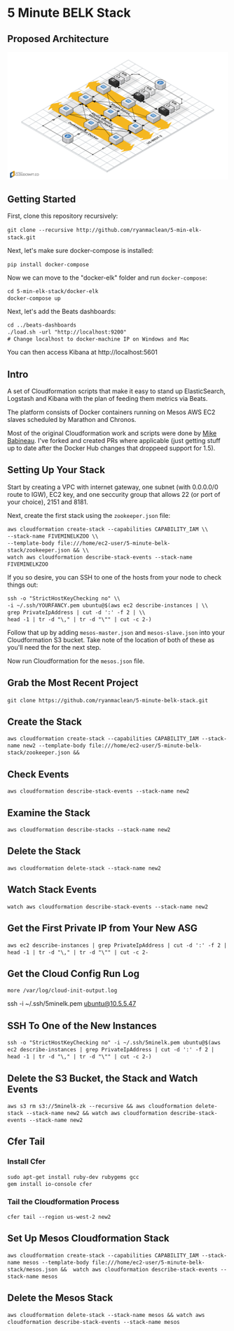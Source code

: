 5 Minute BELK Stack
===================
## Proposed Architecture

![5 Minute BELK Stack Architecture](infrastructure/architecture.png)

## Getting Started

First, clone this repository recursively:

`git clone --recursive http://github.com/ryanmaclean/5-min-elk-stack.git`

Next, let's make sure docker-compose is installed:

`pip install docker-compose`

Now we can move to the "docker-elk" folder and run `docker-compose`:

```
cd 5-min-elk-stack/docker-elk
docker-compose up
```

Next, let's add the Beats dashboards:

```
cd ../beats-dashboards
./load.sh -url "http://localhost:9200"
# Change localhost to docker-machine IP on Windows and Mac
```

You can then access Kibana at http://localhost:5601


## Intro
A set of Cloudformation scripts that make it easy to stand up ElasticSearch, Logstash and Kibana with the plan of feeding them metrics via Beats. 

The platform consists of Docker containers running on Mesos AWS EC2 slaves scheduled by Marathon and Chronos. 

Most of the original Cloudformation work and scripts were done by [Mike Babineau](https://github.com/mbabineau). I've forked and created PRs where applicable (just getting stuff up to date after the Docker Hub changes that droppeed support for 1.5).

## Setting Up Your Stack
Start by creating a VPC with internet gateway, one subnet (with 0.0.0.0/0 route to IGW), EC2 key, and one seccurity group that allows 22 (or port of your choice), 2151 and 8181. 

Next, create the first stack using the `zookeeper.json` file:

```
aws cloudformation create-stack --capabilities CAPABILITY_IAM \\
--stack-name FIVEMINELKZOO \\
--template-body file:///home/ec2-user/5-minute-belk-stack/zookeeper.json && \\
watch aws cloudformation describe-stack-events --stack-name FIVEMINELKZOO
```

If you so desire, you can SSH to one of the hosts from your node to check things out:

```
ssh -o "StrictHostKeyChecking no" \\
-i ~/.ssh/YOURFANCY.pem ubuntu@$(aws ec2 describe-instances | \\
grep PrivateIpAddress | cut -d ':' -f 2 | \\
head -1 | tr -d "\," | tr -d "\"" | cut -c 2-)
```

Follow that up by adding `mesos-master.json` and `mesos-slave.json` into your Cloudformation S3 bucket. Take note of the location of both of these as you'll need the for the next step. 

Now run Cloudformation for the `mesos.json` file. 

## Grab the Most Recent Project

`git clone https://github.com/ryanmaclean/5-minute-belk-stack.git`

## Create the Stack

```
aws cloudformation create-stack --capabilities CAPABILITY_IAM --stack-name new2 --template-body file:///home/ec2-user/5-minute-belk-stack/zookeeper.json && 
```

## Check Events

```
aws cloudformation describe-stack-events --stack-name new2
```

## Examine the Stack

```
aws cloudformation describe-stacks --stack-name new2
```

## Delete the Stack
```
aws cloudformation delete-stack --stack-name new2
```

## Watch Stack Events
```
watch aws cloudformation describe-stack-events --stack-name new2
```

## Get the First Private IP from Your New ASG

```
aws ec2 describe-instances | grep PrivateIpAddress | cut -d ':' -f 2 | head -1 | tr -d "\," | tr -d "\"" | cut -c 2-
```

## Get the Cloud Config Run Log

```
more /var/log/cloud-init-output.log
```

ssh -i ~/.ssh/5minelk.pem ubuntu@10.5.5.47

## SSH To One of the New Instances

```
ssh -o "StrictHostKeyChecking no" -i ~/.ssh/5minelk.pem ubuntu@$(aws ec2 describe-instances | grep PrivateIpAddress | cut -d ':' -f 2 | head -1 | tr -d "\," | tr -d "\"" | cut -c 2-)
```

## Delete the S3 Bucket, the Stack and Watch Events

```
aws s3 rm s3://5minelk-zk --recursive && aws cloudformation delete-stack --stack-name new2 && watch aws cloudformation describe-stack-events --stack-name new2
```

## Cfer Tail

### Install Cfer

```
sudo apt-get install ruby-dev rubygems gcc 
gem install io-console cfer
```

### Tail the Cloudformation Process

```
cfer tail --region us-west-2 new2
```

## Set Up Mesos Cloudformation Stack

```
aws cloudformation create-stack --capabilities CAPABILITY_IAM --stack-name mesos --template-body file:///home/ec2-user/5-minute-belk-stack/mesos.json &&  watch aws cloudformation describe-stack-events --stack-name mesos
```

## Delete the Mesos Stack

```
aws cloudformation delete-stack --stack-name mesos && watch aws cloudformation describe-stack-events --stack-name mesos
```
